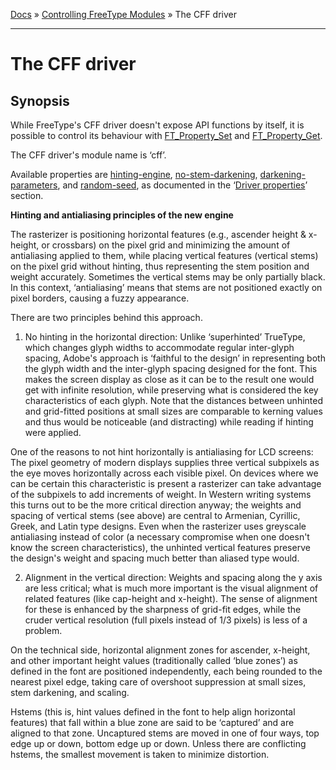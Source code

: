 [Docs](ft2-index.md) &raquo; [Controlling FreeType Modules](ft2-toc.md#controlling-freetype-modules) &raquo; The CFF driver

-------------------------------

# The CFF driver

## Synopsis

While FreeType's CFF driver doesn't expose API functions by itself, it is possible to control its behaviour with <a href="../ft2-module_management/#ft_property_set">FT_Property_Set</a> and <a href="../ft2-module_management/#ft_property_get">FT_Property_Get</a>.

The CFF driver's module name is &lsquo;cff&rsquo;.

Available properties are <a href="../ft2-properties/#hinting-engine">hinting-engine</a>, <a href="../ft2-properties/#no-stem-darkening">no-stem-darkening</a>, <a href="../ft2-properties/#darkening-parameters">darkening-parameters</a>, and <a href="../ft2-properties/#random-seed">random-seed</a>, as documented in the &lsquo;<a href="../ft2-properties/#properties">Driver properties</a>&rsquo; section.

**Hinting and antialiasing principles of the new engine**

The rasterizer is positioning horizontal features (e.g., ascender height &amp; x-height, or crossbars) on the pixel grid and minimizing the amount of antialiasing applied to them, while placing vertical features (vertical stems) on the pixel grid without hinting, thus representing the stem position and weight accurately. Sometimes the vertical stems may be only partially black. In this context, &lsquo;antialiasing&rsquo; means that stems are not positioned exactly on pixel borders, causing a fuzzy appearance.

There are two principles behind this approach.

1) No hinting in the horizontal direction: Unlike &lsquo;superhinted&rsquo; TrueType, which changes glyph widths to accommodate regular inter-glyph spacing, Adobe's approach is &lsquo;faithful to the design&rsquo; in representing both the glyph width and the inter-glyph spacing designed for the font. This makes the screen display as close as it can be to the result one would get with infinite resolution, while preserving what is considered the key characteristics of each glyph. Note that the distances between unhinted and grid-fitted positions at small sizes are comparable to kerning values and thus would be noticeable (and distracting) while reading if hinting were applied.

One of the reasons to not hint horizontally is antialiasing for LCD screens: The pixel geometry of modern displays supplies three vertical subpixels as the eye moves horizontally across each visible pixel. On devices where we can be certain this characteristic is present a rasterizer can take advantage of the subpixels to add increments of weight. In Western writing systems this turns out to be the more critical direction anyway; the weights and spacing of vertical stems (see above) are central to Armenian, Cyrillic, Greek, and Latin type designs. Even when the rasterizer uses greyscale antialiasing instead of color (a necessary compromise when one doesn't know the screen characteristics), the unhinted vertical features preserve the design's weight and spacing much better than aliased type would.

2) Alignment in the vertical direction: Weights and spacing along the y&nbsp;axis are less critical; what is much more important is the visual alignment of related features (like cap-height and x-height). The sense of alignment for these is enhanced by the sharpness of grid-fit edges, while the cruder vertical resolution (full pixels instead of 1/3 pixels) is less of a problem.

On the technical side, horizontal alignment zones for ascender, x-height, and other important height values (traditionally called &lsquo;blue zones&rsquo;) as defined in the font are positioned independently, each being rounded to the nearest pixel edge, taking care of overshoot suppression at small sizes, stem darkening, and scaling.

Hstems (this is, hint values defined in the font to help align horizontal features) that fall within a blue zone are said to be &lsquo;captured&rsquo; and are aligned to that zone. Uncaptured stems are moved in one of four ways, top edge up or down, bottom edge up or down. Unless there are conflicting hstems, the smallest movement is taken to minimize distortion.

